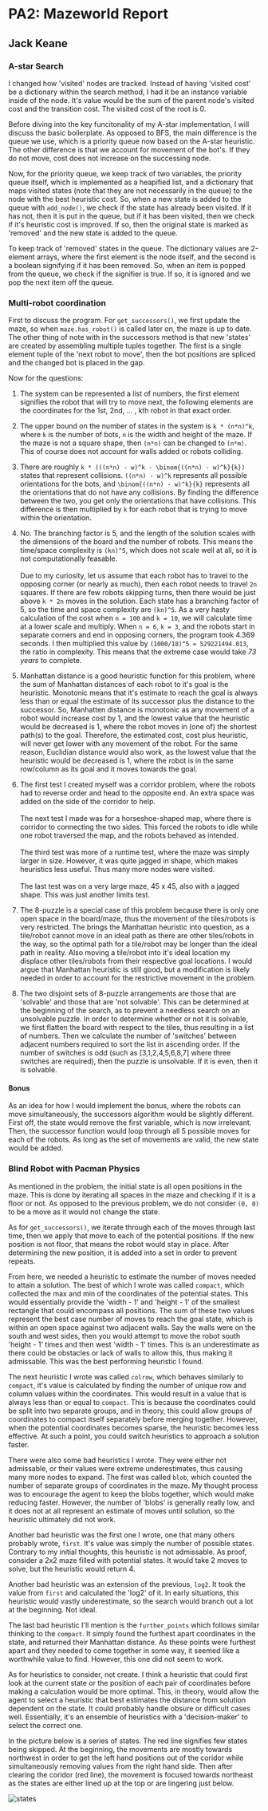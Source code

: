 # PA2: Mazeworld Report

## Jack Keane

### A-star Search

I changed how 'visited' nodes are tracked. Instead of having 'visited cost' be a dictionary within the search method, I had it be an instance variable inside of the node. It's value would be the sum of the parent node's visited cost and the transition cost. The visited cost of the root is 0.

Before diving into the key funcitonality of my A-star implementation, I will discuss the basic boilerplate. As opposed to BFS, the main difference is the queue we use, which is a priority queue now based on the A-star heuristic. The other difference is that we account for movement of the bot's. If they do not move, cost does not increase on the successing node.

Now, for the priority queue, we keep track of two variables, the priority queue itself, which is implemented as a heapified list, and a dictionary that maps visited states (note that they are not necessarily in the queue) to the node with the best heuristic cost. So, when a new state is added to the queue with `add_node()`, we check if the state has already been visited. If it has not, then it is put in the queue, but if it has been visited, then we check if it's heuristic cost is improved. If so, then the original state is marked as 'removed' and the new state is added to the queue.

To keep track of 'removed' states in the queue. The dictionary values are 2-element arrays, where the first element is the node itself, and the second is a boolean signifying if it has been removed. So, when an item is popped from the queue, we check if the signifier is true. If so, it is ignored and we pop the next item off the queue.

### Multi-robot coordination

First to discuss the program. For `get_successors()`, we first update the maze, so when `maze.has_robot()` is called later on, the maze is up to date. The other thing of note with in the successors method is that new 'states' are created by assembling multiple tuples together. The first is a single element tuple of the 'next robot to move', then the bot positions are spliced and the changed bot is placed in the gap.

Now for the questions:

1. The system can be represented a list of numbers, the first element signifies the robot that will try to move next, the following elements are the coordinates for the 1st, 2nd, ... , kth robot in that exact order.
2. The upper bound on the number of states in the system is `k * (n*n)^k`, where `k` is the number of bots, `n` is the width and height of the maze. If the maze is not a square shape, then `(n*n)` can be changed to `(n*m)`. This of course does not account for walls added or robots colliding.
3. There are roughly `k * (((n*n) - w)^k - \binom{((n*n) - w)^k}{k})` states that represent collisions. `((n*n) - w)^k` represents all possible orientations for the bots, and `\binom{((n*n) - w)^k}{k}` represents all the orientations that do not have any collisions. By finding the difference between the two, you get only the orientations that have collisions. This difference is then multiplied by `k` for each robot that is trying to move within the orientation.
4. No. The branching factor is 5, and the length of the solution scales with the dimensions of the board and the number of robots. This means the time/space complexity is `(kn)^5`, which does not scale well at all, so it is not computationally feasable. 
<br/><br/>
Due to my curiosity, let us assume that each robot has to travel to the opposing corner (or nearly as much), then each robot needs to travel `2n` squares. If there are few robots skipping turns, then there would be just above `k * 2n` moves in the solution. Each state has a branching factor of 5, so the time and space complexity are `(kn)^5`. As a very hasty calculation of the cost when `n = 100` and `k = 10`, we will calculate time at a lower scale and multiply. When `n = 6`, `k = 3`, and the robots start in separate corners and end in opposing corners, the program took 4.369 seconds. I then multiplied this value by `(1000/18)^5 = 529221494.013`, the ratio in complexity. This means that the extreme case would take *73 years* to complete.

5. Manhattan distance is a good heuristic function for this problem, where the sum of Manhattan distances of each robot to it's goal is the heuristic. Monotonic means that it's estimate to reach the goal is always less than or equal the estimate of its successor plus the distance to the successor. So, Manhatten distance is monotonic as any movement of a robot would increase cost by 1, and the lowest value that the heuristic would be decreased is 1, where the robot moves in (one of) the shortest path(s) to the goal. Therefore, the estimated cost, cost plus heuristic, will never get lower with any movement of the robot. For the same reason, Euclidian distance would also work, as the lowest value that the heuristic would be decreased is 1, where the robot is in the same row/column as its goal and it moves towards the goal.
6. The first test I created myself was a corridor problem, where the robots had to reverse order and head to the opposite end. An extra space was added on the side of the corridor to help. 
<br/><br/>
The next test I made was for a horseshoe-shaped map, where there is corridor to connecting the two sides. This forced the robots to idle while one robot traversed the map, and the robots behaved as intended.
<br/><br/>
The third test was more of a runtime test, where the maze was simply larger in size. However, it was quite jagged in shape, which makes heuristics less useful. Thus many more nodes were visited.
<br/><br/>
The last test was on a very large maze, 45 x 45, also with a jagged shape. This was just another limits test.

7. The 8-puzzle is a special case of this problem because there is only one open space in the board/maze, thus the movement of the tiles/robots is very restricted. The brings the Manhattan heuristic into question, as a tile/robot cannot move in an ideal path as there are other tiles/robots in the way, so the optimal path for a tile/robot may be longer than the ideal path in reality. Also moving a tile/robot into it's ideal location my displace other tiles/robots from their respective goal locations. I would argue that Manhattan heuristic is still good, but a modification is likely needed in order to account for the restrictive movement in the problem.
8. The two disjoint sets of 8-puzzle arrangements are those that are 'solvable' and those that are 'not solvable'. This can be determined at the beginning of the search, as to prevent a needless search on an unsolvable puzzle. In order to determine whether or not it is solvable, we first flatten the board with respect to the tiles, thus resulting in a list of numbers. Then we calculate the number of 'switches' between adjacent numbers required to sort the list in ascending order. If the number of switches is odd (such as [3,1,2,4,5,6,8,7] where three switches are required), then the puzzle is unsolvable. If it is even, then it is solvable.

#### Bonus

As an idea for how I would implement the bonus, where the robots can move simultaneously, the successors algorithm would be slightly different. First off, the state would remove the first variable, which is now irrelevant. Then, the successor function would loop through all 5 possible moves for each of the robots. As long as the set of movements are valid, the new state would be added.

### Blind Robot with Pacman Physics

As mentioned in the problem, the initial state is all open positions in the maze. This is done by iterating all spaces in the maze and checking if it is a floor or not. As opposed to the previous problem, we do not consider `(0, 0)` to be a move as it would not change the state.

As for `get_successors()`, we iterate through each of the moves through last time, then we apply that move to each of the potential positions. If the new position is not floor, that means the robot would stay in place. After determining the new position, it is added into a set in order to prevent repeats.

From here, we needed a heuristic to estimate the number of moves needed to attain a solution. The best of which I wrote was called `compact`, which collected the max and min of the coordinates of the potential states. This would essentially provide the 'width - 1' and 'height - 1' of the smallest rectangle that could encompass all positions. The sum of these two values represent the best case number of moves to reach the goal state, which is within an open space against two adjacent walls. Say the walls were on the south and west sides, then you would attempt to move the robot south 'height - 1' times and then west 'width - 1' times. This is an underestimate as there could be obstacles or lack of walls to allow this, thus making it admissable. This was the best performing heuristic I found.

The next heuristic I wrote was called `colrow`, which behaves similarly to `compact`, it's value is calculated by finding the number of unique row and column values within the coordinates. This would result in a value that is always less than or equal to `compact`. This is because the coordinates could be split into two separate groups, and in theory, this could allow groups of coordinates to compact itself separately before merging together. However, when the potential coordinates becomes sparse, the heuristic becomes less effective. At such a point, you could switch heuristics to approach a solution faster.

There were also some bad heuristics I wrote. They were either not admissable, or their values were extreme underestimates, thus causing many more nodes to expand. The first was called `blob`, which counted the number of separate groups of coordinates in the maze. My thought process was to encourage the agent to keep the blobs together, which would make reducing faster. However, the number of 'blobs' is generally really low, and it does not at all represent an estimate of moves until solution, so the heuristic ultimately did not work.

Another bad heuristic was the first one I wrote, one that many others probably wrote, `first`. It's value was simply the number of possible states. Contrary to my initial thoughts, this heuristic is not admissable. As proof, consider a 2x2 maze filled with potential states. It would take 2 moves to solve, but the heuristic would return 4.

Another bad heuristic was an extension of the previous, `log2`. It took the value from `first` and calculated the 'log2' of it. In early situations, this heuristic would vastly underestimate, so the search would branch out a lot at the beginning. Not ideal.

The last bad heuristic I'll mention is the `further_points` which follows similar thinking to the `compact`. It simply found the furthest apart coordinates in the state, and returned their Manhattan distance. As these points were furthest apart and they needed to come together in some way, it seemed like a worthwhile value to find. However, this one did not seem to work.

As for heuristics to consider, not create. I think a heuristic that could first look at the current state or the position of each pair of coordinates before making a calculation would be more optimal. This, in theory, would allow the agent to select a heuristic that best estimates the distance from solution dependent on the state. It could probably handle obsure or difficult cases well. Essentially, it's an ensemble of heuristics with a 'decision-maker' to select the correct one.

In the picture below is a series of states. The red line signifies few states being skipped. At the beginning, the movements are mostly towards northwest in order to get the left hand positions out of the coridor while simultaneously removing values from the right hand side. Then after clearing the coridor (red line), the movement is focused towards northeast as the states are either lined up at the top or are lingering just below.

![states](sensorless_states.png)